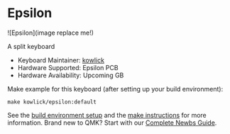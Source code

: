 # Epsilon

![Epsilon](image replace me!)

A split keyboard

* Keyboard Maintainer: [kowlick](https://github.com/kowlick)
* Hardware Supported: Epsilon PCB
* Hardware Availability: Upcoming GB

Make example for this keyboard (after setting up your build environment):

    make kowlick/epsilon:default

See the [build environment setup](https://docs.qmk.fm/#/getting_started_build_tools) and the [make instructions](https://docs.qmk.fm/#/getting_started_make_guide) for more information. Brand new to QMK? Start with our [Complete Newbs Guide](https://docs.qmk.fm/#/newbs).
